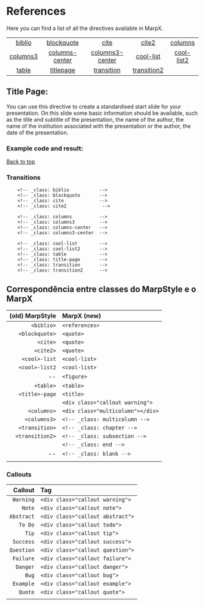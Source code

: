 # References 
Here you can find a list of all the directives available in MarpX.

|                       |                                    |                                      |                             |                            |
| :-------------------: | :--------------------------------: | :----------------------------------: | :-------------------------: | :------------------------: |
|   [biblio](#biblio)   |     [blockquote](#blockquote)      |            [cite](#cite)             |       [cite2](#cite2)       |    [columns](#columns)     |
| [columns3](#columns3) | [columns-center](#columns--center) | [columns3-center](#columns3--center) |  [cool-list](#cool--list)   | [cool-list2](#cool--list2) |
|    [table](#table)    |      [titlepage](#title-page)      |      [transition](#transition)       | [transition2](#transition2) |                            |

## Title Page:

You can use this directive to create a standardised start slide for your presentation. On this slide some basic information should be available, such as the title and subtitle of the presentation, the name of the author, the name of the institution associated with the presentation or the author, the date of the presentation.

### Example code and result:

[Back to top](#references)
### Transitions

        <!-- _class: biblio           -->
        <!-- _class: blockquote       -->
        <!-- _class: cite             -->
        <!-- _class: cite2             -->

        <!-- _class: columns          -->
        <!-- _class: columns3         -->
        <!-- _class: columns-center   -->
        <!-- _class: columns3-center  -->
        
        <!-- _class: cool-list        -->
        <!-- _class: cool-list2       -->
        <!-- _class: table            -->
        <!-- _class: title-page       -->
        <!-- _class: transition       -->
        <!-- _class: transition2      -->

## Correspondência entre classes do MarpStyle e o MarpX

| (old) MarpStyle | MarpX (new)                       |
| --------------: | :-------------------------------- |
|      `<biblio>` | `<references>`                    |
|  `<blockquote>` | `<quote>`                         |
|        `<cite>` | `<quote>`                         |
|       `<cite2>` | `<quote>`                         |
|   `<cool>-list` | `<cool-list>`                     |
|  `<cool>-list2` | `<cool-list>`                     |
|              -- | `<figure>`                        |
|       `<table>` | `<table>`                         |
|  `<title>-page` | `<title>`                         |
|                 | `<div class="callout warning">`   |
|     `<columns>` | `<div class="multicolumn"></div>` |
|    `<columns3>` | `<!-- _class: multicolumn -->`    |
|  `<transition>` | `<!-- _class: chapter -->`        |
| `<transition2>` | `<!-- _class: subsection -->`     |
|                 | `<!-- _class: end -->`            |
|              -- | `<!-- _class: blank -->`          |
|                 |                                   |

### Callouts

|    Callout | Tag                              |
| ---------: | :------------------------------- |
|  `Warning` | `<div class="callout warning">`  |
|     `Note` | `<div class="callout note">`     |
| `Abstract` | `<div class="callout abstract">` |
|    `To Do` | `<div class="callout todo">`     |
|      `Tip` | `<div class="callout tip">`      |
|  `Success` | `<div class="callout success">`  |
| `Question` | `<div class="callout question">` |
|  `Failure` | `<div class="callout failure">`  |
|   `Danger` | `<div class="callout danger">`   |
|      `Bug` | `<div class="callout bug">`      |
|  `Example` | `<div class="callout example">`  |
|    `Quote` | `<div class="callout quote">`    |
|            |                                  |